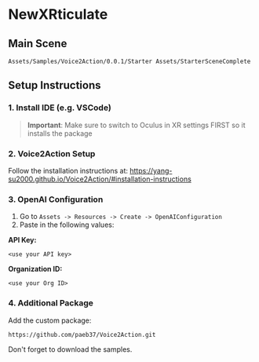 # NewXRticulate

## Main Scene
`Assets/Samples/Voice2Action/0.0.1/Starter Assets/StarterSceneComplete`

## Setup Instructions

### 1. Install IDE (e.g. VSCode)

> **Important**: Make sure to switch to Oculus in XR settings FIRST so it installs the package

### 2. Voice2Action Setup
Follow the installation instructions at:
https://yang-su2000.github.io/Voice2Action/#installation-instructions

### 3. OpenAI Configuration
1. Go to `Assets -> Resources -> Create -> OpenAIConfiguration`
2. Paste in the following values:

**API Key:**
```
<use your API key>
```

**Organization ID:**
```
<use your Org ID>
```

### 4. Additional Package
Add the custom package:
```bash
https://github.com/paeb37/Voice2Action.git
```
Don't forget to download the samples.


